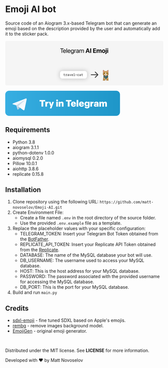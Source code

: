 # Emoji AI bot

Source code of an Aiogram 3.x-based Telegram bot that can generate an emoji based on the description provided by the user and automatically add it to the sticker pack.

![](https://github.com/matt-novoselov/Emoji-AI/blob/f8b483a476a40183be642daa3e056477ee7e67d7/EmojiAIBot.png)

[![Telegram Bot](https://github.com/matt-novoselov/matt-novoselov/blob/4fddb3cb2c7e952d38b8b09037040af183556a77/Files/telegram_button.svg)](https://t.me/EmojiAi_bot)

## Requirements
- Python 3.8
- aiogram 3.1.1
- python-dotenv 1.0.0
- aiomysql 0.2.0
- Pillow 10.0.1
- aiohttp 3.8.6
- replicate 0.15.8

## Installation
1. Clone repository using the following URL: `https://github.com/matt-novoselov/Emoji-AI.git`
2. Create Environment File:
   - Create a file named `.env` in the root directory of the source folder.
   - Use the provided `.env.example` file as a template.
3. Replace the placeholder values with your specific configuration:
   - TELEGRAM_TOKEN: Insert your Telegram Bot Token obtained from the [BotFather](https://t.me/botfather).
   - REPLICATE_API_TOKEN: Insert your Replicate API Token obtained from the [Replicate](https://replicate.com/).
   - DATABASE: The name of the MySQL database your bot will use.
   - DB_USERNAME: The username used to access your MySQL database.
   - HOST: This is the host address for your MySQL database.
   - PASSWORD: The password associated with the provided username for accessing the MySQL database.
   - DB_PORT: This is the port for your MySQL database.
4. Build and run `main.py`

## Credits
- [sdxl-emoji](https://replicate.com/fofr/sdxl-emoji) - fine tuned SDXL based on Apple's emojis.
- [rembg](https://replicate.com/cjwbw/rembg) - remove images background model.
- [EmojiGen](https://github.com/cbh123/emoji) - original emoji generator.

<br>

Distributed under the MIT license. See **LICENSE** for more information.

Developed with ❤️ by Matt Novoselov
